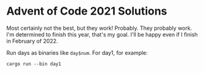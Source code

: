 # Advent of Code 2021 Solutions
Most certainly not the best, but they work! Probably. They probably work. I'm determined to finish this year, that's my goal. I'll be happy even if I finish in February of 2022.

Run days as binaries like `day$num`. For day1, for example:
```
cargo run --bin day1
```
